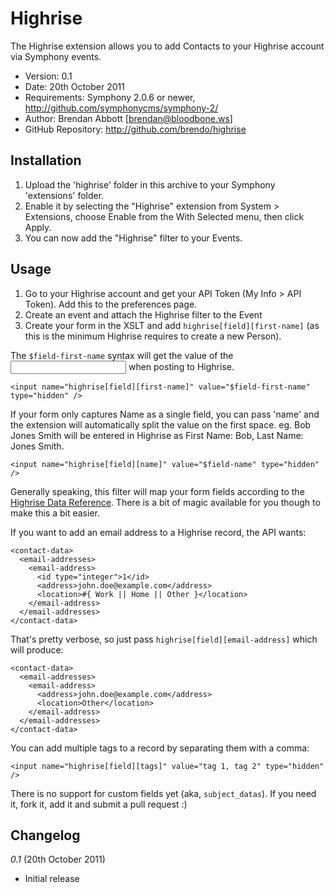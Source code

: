 # Highrise

The Highrise extension allows you to add Contacts to your Highrise account via Symphony events.

- Version: 0.1
- Date: 20th October 2011
- Requirements: Symphony 2.0.6 or newer, <http://github.com/symphonycms/symphony-2/>
- Author: Brendan Abbott [brendan@bloodbone.ws]
- GitHub Repository: <http://github.com/brendo/highrise>

## Installation

1. Upload the 'highrise' folder in this archive to your Symphony 'extensions' folder.
2. Enable it by selecting the "Highrise" extension from System > Extensions, choose Enable from the With Selected menu, then click Apply.
3. You can now add the "Highrise" filter to your Events.

## Usage

1. Go to your Highrise account and get your API Token (My Info > API Token). Add this to the preferences page.
2. Create an event and attach the Highrise filter to the Event
3. Create your form in the XSLT and add `highrise[field][first-name]` (as this is the minimum Highrise requires to create a new Person).

The `$field-first-name` syntax will get the value of the <input name='fields[first-name]' /> when posting to Highrise.

	<input name="highrise[field][first-name]" value="$field-first-name" type="hidden" />

If your form only captures Name as a single field, you can pass 'name' and the extension will automatically split the value on the first space. eg. Bob Jones Smith will be entered in Highrise as First Name: Bob, Last Name: Jones Smith.

	<input name="highrise[field][name]" value="$field-name" type="hidden" />

Generally speaking, this filter will map your form fields according to the [Highrise Data Reference](http://developer.37signals.com/highrise/reference). There is a bit of magic available for you though to make this a bit easier.

If you want to add an email address to a Highrise record, the API wants:

	<contact-data>
	  <email-addresses>
	    <email-address>
	      <id type="integer">1</id>
	      <address>john.doe@example.com</address>
	      <location>#{ Work || Home || Other }</location>
	    </email-address>
	  </email-addresses>
	</contact-data>

That's pretty verbose, so just pass `highrise[field][email-address]` which will produce:

	<contact-data>
	  <email-addresses>
	    <email-address>
	      <address>john.doe@example.com</address>
		  <location>Other</location>
	    </email-address>
	  </email-addresses>
	</contact-data>

You can add multiple tags to a record by separating them with a comma:

	<input name="highrise[field][tags]" value="tag 1, tag 2" type="hidden" />

There is no support for custom fields yet (aka, `subject_datas`). If you need it, fork it, add it and submit a pull request :)

## Changelog

*0.1* (20th October 2011)

- Initial release